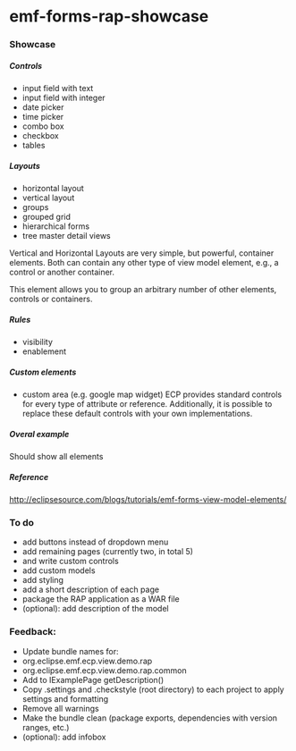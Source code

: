 emf-forms-rap-showcase
======================

### Showcase

##### Controls
* input field with text
* input field with integer
* date picker
* time picker
* combo box
* checkbox
* tables

##### Layouts
* horizontal layout 
* vertical layout 
* groups
* grouped grid
* hierarchical forms
* tree master detail views

Vertical and Horizontal Layouts are very simple, but powerful, container elements. Both can contain any other type of view model element, e.g., a control or another container. 

This element allows you to group an arbitrary number of other elements, controls or containers.

##### Rules
* visibility
* enablement

##### Custom elements
* custom area (e.g. google map widget)
ECP provides standard controls for every type of attribute or reference. Additionally, it is possible to replace these default controls with your own implementations. 

##### Overal example
Should show all elements


##### Reference
http://eclipsesource.com/blogs/tutorials/emf-forms-view-model-elements/


### To do
* add buttons instead of dropdown menu
* add remaining pages (currently two, in total 5)
 * and write custom controls
* add custom models
* add styling
* add a short description of each page
* package the RAP application as a WAR file
* (optional): add description of the model

### Feedback:

* Update bundle names for:
 * org.eclipse.emf.ecp.view.demo.rap
 * org.eclipse.emf.ecp.view.demo.rap.common
* Add to IExamplePage getDescription()
* Copy .settings and .checkstyle (root directory) to each project to apply settings and formatting
 * Remove all warnings
 * Make the bundle clean (package exports, dependencies with version ranges, etc.)
* (optional): add infobox



